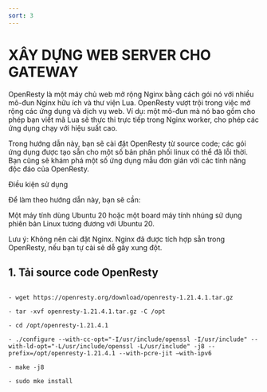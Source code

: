 ```yaml
---
sort: 3
---
```


# XÂY DỰNG WEB SERVER CHO GATEWAY


OpenResty là một máy chủ web mở rộng Nginx bằng cách gói nó với nhiều mô-đun Nginx hữu ích và thư viện Lua. OpenResty vượt trội trong việc mở rộng
các ứng dụng và dịch vụ web. Ví dụ: một mô-đun mà nó bao gồm cho phép bạn viết mã Lua sẽ thực thi trực tiếp trong Nginx worker, cho phép các ứng 
dụng chạy với hiệu suất cao.


Trong hướng dẫn này, bạn sẽ cài đặt OpenResty từ source code; các gói ứng dụng được tạo sẵn cho một số bản phân phối linux có thể đã lỗi thời.
Bạn cũng sẽ khám phá một số ứng dụng mẫu đơn giản với các tính năng độc đáo của OpenResty.


Điều kiện sử dụng

Để làm theo hướng dẫn này, bạn sẽ cần:

Một máy tính dùng Ubuntu 20 hoặc một board máy tính nhúng sử dụng phiên bản Linux tương đương với Ubuntu 20.

Lưu ý: Không nên cài đặt Nginx. Nginx đã được tích hợp sẳn trong OpenResty, nếu bạn tự cài sẽ dễ gây xung đột.

## 1. Tải source code OpenResty

```shell

- wget https://openresty.org/download/openresty-1.21.4.1.tar.gz

- tar -xvf openresty-1.21.4.1.tar.gz -C /opt

- cd /opt/openresty-1.21.4.1

- ./configure --with-cc-opt="-I/usr/include/openssl -I/usr/include" --with-ld-opt="-L/usr/include/openssl -L/usr/include" -j8 --prefix=/opt/openresty-1.21.4.1 --with-pcre-jit –with-ipv6

- make -j8

- sudo mke install


```


